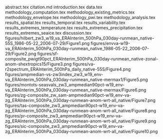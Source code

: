 abstract.tex
citation.md
introduction.tex
data.tex
methodology_computation.tex
methodology_existing_metrics.tex
methodology_envelope.tex
methodology_pwi.tex
methodology_analysis.tex
results_spatial.tex
results_temporal.tex
results_variability.tex
results_extremes_temperature.tex
results_extremes_precipitation.tex
results_extremes_seaice.tex
discussion.tex
figures/hilbert_zw3_w19_va_ERAInterim_500hPa_030day-runmean_native-55S_1986-05-22_2006-07-29/Figure1.png
figures/envva-w19-va_ERAInterim_500hPa_030day-runmean_native_1986-05-22_2006-07-29/Figure2.png
figures/sf-composite_pwigt90pct_ERAInterim_500hPa_030day-runmean_native-zonal-anom-shextropics15/Figure3.png
figures/va-r2spectrum_ERAInterim_500hPa_daily_native-55S/Figure4.png
figures/ampmedian-vs-zw3index_zw3_w19_env-va_ERAInterim_500hPa_030day-runmean_native-mermax1/Figure5.png
figures/montots-seasvals_zw3_ampmedian90pct-w19_env-va_ERAInterim_500hPa_030day-runmean_native-mermax/Figure6.png
figures/zg-composite_zw_sam-ampmedian90pct-w19_env-va-zg_ERAInterim_500hPa_030day-runmean-anom-wrt-all_native/Figure7.png
figures/tas-composite_zw3_ampmedian90pct-w19_env-va-zg_ERAInterim_500hPa_030day-runmean-anom-wrt-all_native/Figure8.png
figures/pr-composite_zw3_ampmedian90pct-w19_env-va-zg_ERAInterim_500hPa_030day-runmean-anom-wrt-all_native/Figure9.png
figures/sic-composite_zw3_ampmedian90pct-w19_env-va-zg_ERAInterim_500hPa_030day-runmean-anom-wrt-all_native/Figure10.png